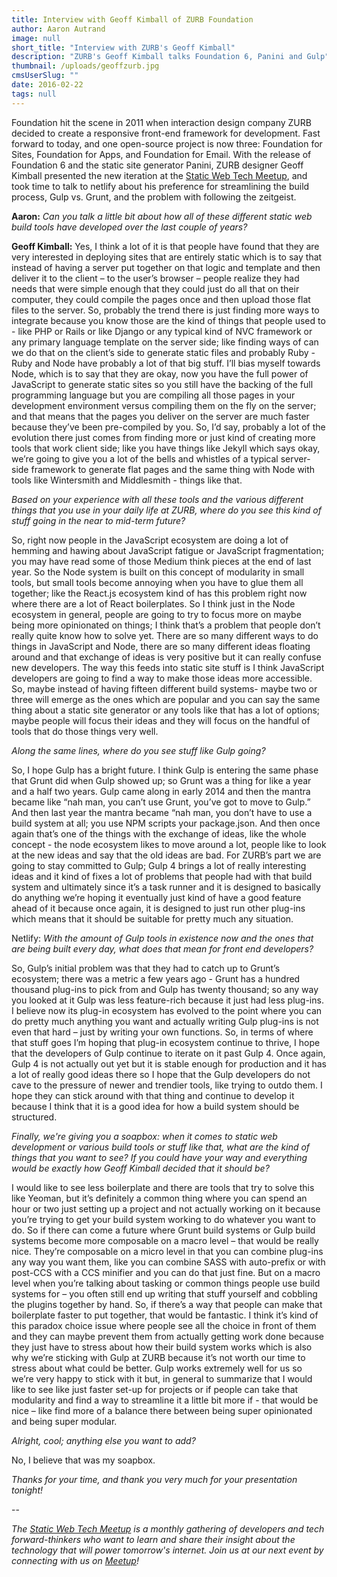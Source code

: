 ```yaml
---
title: Interview with Geoff Kimball of ZURB Foundation
author: Aaron Autrand
image: null
short_title: "Interview with ZURB's Geoff Kimball"
description: "ZURB's Geoff Kimball talks Foundation 6, Panini and Gulp"
thumbnail: /uploads/geoffzurb.jpg
cmsUserSlug: ""
date: 2016-02-22 
tags: null
---
```


Foundation hit the scene in 2011 when interaction design company ZURB decided to create a responsive front-end framework for development. Fast forward to today, and one open-source project is now three: Foundation for Sites, Foundation for Apps, and Foundation for Email. With the release of Foundation 6 and the static site generator Panini, ZURB designer Geoff Kimball presented the new iteration at the [Static Web Tech Meetup](http://www.meetup.com/sf-static-web-tech/), and took time to talk to netlify about his preference for streamlining the build process, Gulp vs. Grunt, and the problem with following the zeitgeist.

**Aaron:** _Can you talk a little bit about how all of these different static web build tools have developed over the last couple of years?_

**Geoff Kimball:** Yes, I think a lot of it is that people have found that they are very interested in deploying sites that are entirely static which is to say that instead of having a server put together on that logic and template and then deliver it to the client – to the user’s browser – people realize they had needs that were simple enough that they could just do all that on their computer, they could compile the pages once and then upload those flat files to the server. So, probably the trend there is just finding more ways to integrate because you know those are the kind of things that people used to - like PHP or Rails or like Django or any typical kind of NVC framework or any primary language template on the server side; like finding ways of can we do that on the client’s side to generate static files and probably Ruby - Ruby and Node have probably a lot of that big stuff. I’ll bias myself towards Node, which is to say that they are okay, now you have the full power of JavaScript to generate static sites so you still have the backing of the full programming language but you are compiling all those pages in your development environment versus compiling them on the fly on the server; and that means that the pages you deliver on the server are much faster because they’ve been pre-compiled by you. So, I’d say, probably a lot of the evolution there just comes from finding more or just kind of creating more tools that work client side; like you have things like Jekyll which says okay, we’re going to give you a lot of the bells and whistles of a typical server-side framework to generate flat pages and the same thing with Node with tools like Wintersmith and Middlesmith - things like that.

_Based on your experience with all these tools and the various different things that you use in your daily life at ZURB, where do you see this kind of stuff going in the near to mid-term future?_

So, right now people in the JavaScript ecosystem are doing a lot of hemming and hawing about JavaScript fatigue or JavaScript fragmentation; you may have read some of those Medium think pieces at the end of last year. So the Node system is built on this concept of modularity in small tools, but small tools become annoying when you have to glue them all together; like the React.js ecosystem kind of has this problem right now where there are a lot of React boilerplates. So I think just in the Node ecosystem in general, people are going to try to focus more on maybe being more opinionated on things; I think that’s a problem that people don’t really quite know how to solve yet. There are so many different ways to do things in JavaScript and Node, there are so many different ideas floating around and that exchange of ideas is very positive but it can really confuse new developers. The way this feeds into static site stuff is I think JavaScript developers are going to find a way to make those ideas more accessible. So, maybe instead of having fifteen different build systems- maybe two or three will emerge as the ones which are popular and you can say the same thing about a static site generator or any tools like that has a lot of options; maybe people will focus their ideas and they will focus on the handful of tools that do those things very well.

_Along the same lines, where do you see stuff like Gulp going?_

So, I hope Gulp has a bright future. I think Gulp is entering the same phase that Grunt did when Gulp showed up; so Grunt was a thing for like a year and a half two years. Gulp came along in early 2014 and then the mantra became like “nah man, you can’t use Grunt, you’ve got to move to Gulp.” And then last year the mantra became “nah man, you don’t have to use a build system at all; you use NPM scripts your package.json. And then once again that’s one of the things with the exchange of ideas, like the whole concept - the node ecosystem likes to move around a lot, people like to look at the new ideas and say that the old ideas are bad. For ZURB’s part we are going to stay committed to Gulp; Gulp 4 brings a lot of really interesting ideas and it kind of fixes a lot of problems that people had with that build system and ultimately since it’s a task runner and it is designed to basically do anything we’re hoping it eventually just kind of have a good feature ahead of it because once again, it is designed to just run other plug-ins which means that it should be suitable for pretty much any situation.

Netlify: _With the amount of Gulp tools in existence now and the ones that are being built every day, what does that mean for front end developers?_

So, Gulp’s initial problem was that they had to catch up to Grunt’s ecosystem; there was a metric a few years ago - Grunt has a hundred thousand plug-ins to pick from and Gulp has twenty thousand; so any way you looked at it Gulp was less feature-rich because it just had less plug-ins. I believe now its plug-in ecosystem has evolved to the point where you can do pretty much anything you want and actually writing Gulp plug-ins is not even that hard – just by writing your own functions. So, in terms of where that stuff goes I’m hoping that plug-in ecosystem continue to thrive, I hope that the developers of Gulp continue to iterate on it past Gulp 4. Once again, Gulp 4 is not actually out yet but it is stable enough for production and it has a lot of really good ideas there so I hope that the Gulp developers do not cave to the pressure of newer and trendier tools, like trying to outdo them. I hope they can stick around with that thing and continue to develop it because I think that it is a good idea for how a build system should be structured.


 _Finally, we're giving you a soapbox: when it comes to static web development or various build tools or stuff like that, what are the kind of things that you want to see? If you could have your way and everything would be exactly how Geoff Kimball decided that it should be?_

I would like to see less boilerplate and there are tools that try to solve this like Yeoman, but it’s definitely a common thing where you can spend an hour or two just setting up a project and not actually working on it because you’re trying to get your build system working to do whatever you want to do. So if there can come a future where Grunt build systems or Gulp build systems become more composable on a macro level – that would be really nice. They’re composable on a micro level in that you can combine plug-ins any way you want them, like you can combine SASS with auto-prefix or with post-CCS with a CCS minifier and you can do that just fine. But on a macro level when you’re talking about tasking or common things people use build systems for – you often still end up writing that stuff yourself and cobbling the plugins together by hand. So, if there’s a way that people can make that boilerplate faster to put together, that would be fantastic. I think it’s kind of this paradox choice issue where people see all the choice in front of them and they can maybe prevent them from actually getting work done because they just have to stress about how their build system works which is also why we’re sticking with Gulp at ZURB because it’s not worth our time to stress about what could be better. Gulp works extremely well for us so we’re very happy to stick with it but, in general to summarize that I would like to see like just faster set-up for projects or if people can take that modularity and find a way to streamline it a little bit more if - that would be nice – like find more of a balance there between being super opinionated and being super modular.

_Alright, cool; anything else you want to add?_

No, I believe that was my soapbox.

_Thanks for your time, and thank you very much for your presentation tonight!_

--

_The [Static Web Tech Meetup](http://www.meetup.com/sf-static-web-tech/) is a monthly gathering of developers and tech forward-thinkers who want to learn and share their insight about the technology that will power tomorrow's internet. Join us at our next event by connecting with us on [Meetup](http://www.meetup.com/sf-static-web-tech/)!_
